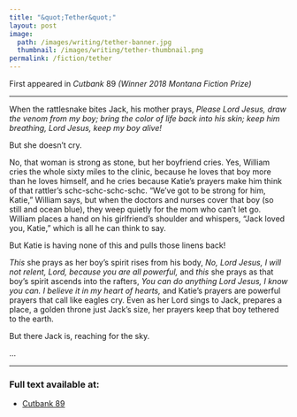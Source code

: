 ```yaml
---
title: "&quot;Tether&quot;"
layout: post
image:
  path: /images/writing/tether-banner.jpg
  thumbnail: /images/writing/tether-thumbnail.png
permalink: /fiction/tether
---
```

First appeared in *Cutbank* 89 *(Winner 2018 Montana Fiction Prize)*

---

When the rattlesnake bites Jack, his mother prays, *Please Lord Jesus, draw the venom from my boy; bring the color of life back into his skin; keep him breathing, Lord Jesus, keep my boy alive!*

But she doesn’t cry.

No, that woman is strong as stone, but her boyfriend cries. Yes, William cries the whole sixty miles to the clinic, because he loves that boy more than he loves himself, and he cries because Katie’s prayers make him think of that rattler’s schc-schc-schc-schc. “We’ve got to be strong for him, Katie,” William says, but when the doctors and nurses cover that boy (so still and ocean blue), they weep quietly for the mom who can’t let go. William places a hand on his girlfriend’s shoulder and whispers, “Jack loved you, Katie,” which is all he can think to say.

But Katie is having none of this and pulls those linens back!

*This* she prays as her boy’s spirit rises from his body, *No, Lord Jesus, I will not relent, Lord, because you are all powerful,* and *this* she prays as that boy’s spirit ascends into the rafters, *You can do anything Lord Jesus, I know you can. I believe it in my heart of hearts,* and Katie’s prayers are powerful prayers that call like eagles cry. Even as her Lord sings to Jack, prepares a place, a golden throne just Jack’s size, her prayers keep that boy tethered to the earth.

But there Jack is, reaching for the sky.

...

---
### Full text available at:
- [Cutbank 89](https://scholarworks.umt.edu/cutbank/vol1/iss89/)
